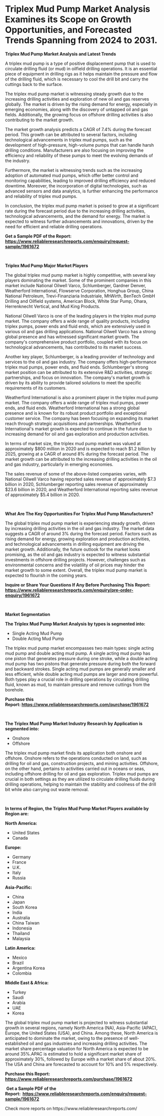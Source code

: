 <p><h1>Triplex Mud Pump Market Analysis Examines its Scope on Growth Opportunities, and Forecasted Trends Spanning from 2024 to 2031.</h1></p><p><strong>Triplex Mud Pump Market Analysis and Latest Trends</strong></p>
<p><p>A triplex mud pump is a type of positive displacement pump that is used to circulate drilling fluid (or mud) in oilfield drilling operations. It is an essential piece of equipment in drilling rigs as it helps maintain the pressure and flow of the drilling fluid, which is necessary to cool the drill bit and carry the cuttings back to the surface.</p><p>The triplex mud pump market is witnessing steady growth due to the increasing drilling activities and exploration of new oil and gas reserves globally. The market is driven by the rising demand for energy, especially in emerging economies, along with the discovery of untapped oil and gas fields. Additionally, the growing focus on offshore drilling activities is also contributing to the market growth.</p><p>The market growth analysis predicts a CAGR of 7.4% during the forecast period. This growth can be attributed to several factors, including technological advancements in triplex mud pumps, such as the development of high-pressure, high-volume pumps that can handle harsh drilling conditions. Manufacturers are also focusing on improving the efficiency and reliability of these pumps to meet the evolving demands of the industry.</p><p>Furthermore, the market is witnessing trends such as the increasing adoption of automated mud pumps, which offer better control and monitoring capabilities, leading to improved drilling efficiency and reduced downtime. Moreover, the incorporation of digital technologies, such as advanced sensors and data analytics, is further enhancing the performance and reliability of triplex mud pumps.</p><p>In conclusion, the triplex mud pump market is poised to grow at a significant rate during the forecast period due to the increasing drilling activities, technological advancements, and the demand for energy. The market is expected to witness further advancements and innovations, driven by the need for efficient and reliable drilling operations.</p></p>
<p><strong>Get a Sample PDF of the Report:&nbsp; <a href="https://www.reliableresearchreports.com/enquiry/request-sample/1961672">https://www.reliableresearchreports.com/enquiry/request-sample/1961672</a></strong></p>
<p>&nbsp;</p>
<p><strong>Triplex Mud Pump Major Market Players</strong></p>
<p><p>The global triplex mud pump market is highly competitive, with several key players dominating the market. Some of the prominent companies in this market include National Oilwell Varco, Schlumberger, Gardner Denver, Weatherford International, Flowserve Corporation, Honghua Group, China National Petroleum, Trevi-Finanziaria Industriale, MhWirth, BenTech GmbH Drilling and Oilfield systems, American Block, White Star Pump, Ohara, Herrenknecht Vertical, and Mud King Products.</p><p>National Oilwell Varco is one of the leading players in the triplex mud pump market. The company offers a wide range of quality products, including triplex pumps, power ends and fluid ends, which are extensively used in various oil and gas drilling applications. National Oilwell Varco has a strong global presence and has witnessed significant market growth. The company's comprehensive product portfolio, coupled with its focus on technological advancements, has contributed to its market success. </p><p>Another key player, Schlumberger, is a leading provider of technology and services to the oil and gas industry. The company offers high-performance triplex mud pumps, power ends, and fluid ends. Schlumberger's strong market position can be attributed to its extensive R&D activities, strategic partnerships, and focus on innovation. The company's market growth is driven by its ability to provide tailored solutions to meet the specific requirements of its customers.</p><p>Weatherford International is also a prominent player in the triplex mud pump market. The company offers a wide range of triplex mud pumps, power ends, and fluid ends. Weatherford International has a strong global presence and is known for its robust product portfolio and exceptional customer service. The company has been focusing on expanding its market reach through strategic acquisitions and partnerships. Weatherford International's market growth is expected to continue in the future due to increasing demand for oil and gas exploration and production activities.</p><p>In terms of market size, the triplex mud pump market was valued at approximately $800 million in 2020 and is expected to reach $1.2 billion by 2025, growing at a CAGR of around 8% during the forecast period. The market growth can be attributed to the increasing drilling activities in the oil and gas industry, particularly in emerging economies.</p><p>The sales revenue of some of the above-listed companies varies, with National Oilwell Varco having reported sales revenue of approximately $7.3 billion in 2020, Schlumberger reporting sales revenue of approximately $23.6 billion in 2020, and Weatherford International reporting sales revenue of approximately $5.4 billion in 2020.</p></p>
<p>&nbsp;</p>
<p><strong>What Are The Key Opportunities For Triplex Mud Pump Manufacturers?</strong></p>
<p><p>The global triplex mud pump market is experiencing steady growth, driven by increasing drilling activities in the oil and gas industry. The market data suggests a CAGR of around 3% during the forecast period. Factors such as rising demand for energy, growing exploration and production activities, and technological advancements in drilling equipment are driving the market growth. Additionally, the future outlook for the market looks promising, as the oil and gas industry is expected to witness substantial investments in offshore drilling projects. However, challenges such as environmental concerns and the volatility of oil prices may hinder the market growth to some extent. Overall, the triplex mud pump market is expected to flourish in the coming years.</p></p>
<p><strong>Inquire or Share Your Questions If Any Before Purchasing This Report: <a href="https://www.reliableresearchreports.com/enquiry/pre-order-enquiry/1961672">https://www.reliableresearchreports.com/enquiry/pre-order-enquiry/1961672</a></strong></p>
<p>&nbsp;</p>
<p><strong>Market Segmentation</strong></p>
<p><strong>The Triplex Mud Pump Market Analysis by types is segmented into:</strong></p>
<p><ul><li>Single Acting Mud Pump</li><li>Double Acting Mud Pump</li></ul></p>
<p><p>The triplex mud pump market encompasses two main types: single acting mud pump and double acting mud pump. A single acting mud pump has one piston that generates pressure during one stroke, while a double acting mud pump has two pistons that generate pressure during both the forward and backward strokes. Single acting mud pumps are generally smaller and less efficient, while double acting mud pumps are larger and more powerful. Both types play a crucial role in drilling operations by circulating drilling fluid, known as mud, to maintain pressure and remove cuttings from the borehole.</p></p>
<p><strong>Purchase this Report:&nbsp;<a href="https://www.reliableresearchreports.com/purchase/1961672">https://www.reliableresearchreports.com/purchase/1961672</a></strong></p>
<p>&nbsp;</p>
<p><strong>The Triplex Mud Pump Market Industry Research by Application is segmented into:</strong></p>
<p><ul><li>Onshore</li><li>Offshore</li></ul></p>
<p><p>The triplex mud pump market finds its application both onshore and offshore. Onshore refers to the operations conducted on land, such as drilling for oil and gas, construction projects, and mining activities. Offshore, on the other hand, pertains to activities carried out in oceans or seas, including offshore drilling for oil and gas exploration. Triplex mud pumps are crucial in both settings as they are utilized to circulate drilling fluids during drilling operations, helping to maintain the stability and coolness of the drill bit while also carrying out waste removal.</p></p>
<p>&nbsp;</p>
<p><strong>In terms of Region, the Triplex Mud Pump Market Players available by Region are:</strong></p>
<p>
    <p> <strong> North America: </strong>
        <ul>
            <li>United States</li>
            <li>Canada</li>
        </ul>
        </p> 
    <p> <strong> Europe: </strong>
        <ul>
            <li>Germany</li>
            <li>France</li>
            <li>U.K.</li>
            <li>Italy</li>
            <li>Russia</li>
        </ul>
        </p> 
    <p> <strong> Asia-Pacific: </strong>
        <ul>
            <li>China</li>
            <li>Japan</li>
            <li>South Korea</li>
            <li>India</li>
            <li>Australia</li>
            <li>China Taiwan</li>
            <li>Indonesia</li>
            <li>Thailand</li>
            <li>Malaysia</li>
        </ul>
        </p> 
    <p> <strong> Latin America: </strong>
        <ul>
            <li>Mexico</li>
            <li>Brazil</li>
            <li>Argentina Korea</li>
            <li>Colombia</li>
        </ul>
        </p> 
    <p> <strong> Middle East & Africa: </strong>
        <ul>
            <li>Turkey</li>
            <li>Saudi</li>
            <li>Arabia</li>
            <li>UAE</li>
            <li>Korea</li>
        </ul>
    </p>
    </p>
<p><p>The global triplex mud pump market is projected to witness substantial growth in several regions, namely North America (NA), Asia-Pacific (APAC), Europe, the United States (USA), and China. Among these, North America is anticipated to dominate the market, owing to the presence of well-established oil and gas industries and increasing drilling activities. The market share percentage valuation for North America is expected to be around 35%.APAC is estimated to hold a significant market share of approximately 30%, followed by Europe with a market share of about 20%. The USA and China are forecasted to account for 10% and 5% respectively.</p></p>
<p><strong>Purchase this Report: <a href="https://www.reliableresearchreports.com/purchase/1961672">https://www.reliableresearchreports.com/purchase/1961672</a></strong></p>
<p>&nbsp;<strong>Get a Sample PDF of the Report:&nbsp;&nbsp;<a href="https://www.reliableresearchreports.com/enquiry/request-sample/1961672">https://www.reliableresearchreports.com/enquiry/request-sample/1961672</a></strong></p>
<p><strong></strong></p>
<p>Check more reports on https://www.reliableresearchreports.com/</p>